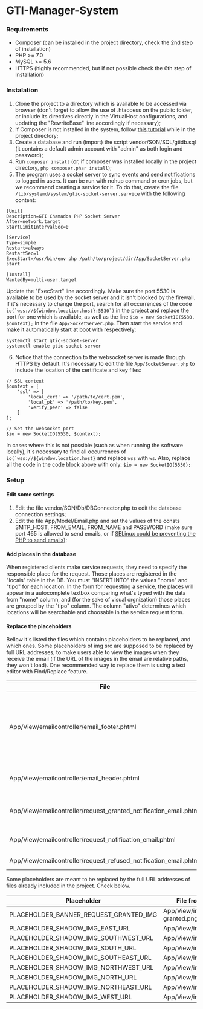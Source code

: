# GTI-Manager-System

### Requirements

* Composer (can be installed in the project directory, check the 2nd step of installation)
* PHP >= 7.0
* MySQL >= 5.6
* HTTPS (highly recommended, but if not possible check the 6th step of Installation)

### Instalation

1. Clone the project to a directory which is available to be accessed via browser (don't forget to allow the use of .htaccess on the public folder, or include its directives directly in the VirtualHost configurations, and updating the "RewriteBase" line accordingly if necessary);
2. If Composer is not installed in the system, follow [this tutorial](https://getcomposer.org/download/) while in the project directory;
3. Create a database and run (import) the script vendor/SON/SQL/gtidb.sql (it contains a default admin account with "admin" as both login and password);
4. Run `composer install` (or, if composer was installed locally in the project directory, `php composer.phar install`);
5. The program uses a socket server to sync events and send notifications to logged in users. It can be run with nohup command or cron jobs, but we recommend creating a service for it. To do that, create the file `/lib/systemd/system/gtic-socket-server.service` with the following content:
```
[Unit]
Description=GTI Chamados PHP Socket Server
After=network.target
StartLimitIntervalSec=0

[Service]
Type=simple
Restart=always
RestartSec=1
ExecStart=/usr/bin/env php /path/to/project/dir/App/SocketServer.php start

[Install]
WantedBy=multi-user.target
```
Update the "ExecStart" line accordingly.
Make sure the port 5530 is available to be used by the socket server and it isn't blocked by the firewall. If it's necessary to change the port, search for all occurrences of the code ``io(`wss://${window.location.host}:5530`)`` in the project and replace the port for one which is available, as well as the line `$io = new SocketIO(5530, $context);` in the file `App/SocketServer.php`.
Then start the service and make it automatically start at boot with respectively:
```
systemctl start gtic-socket-server
systemctl enable gtic-socket-server
```
6. Notice that the connection to the websocket server is made through HTTPS by default. It's necessary to edit the file `App/SocketServer.php` to include the location of the certificate and key files:
```
// SSL context
$context = [
    'ssl' => [
        'local_cert' => '/path/to/cert.pem',
        'local_pk' => '/path/to/key.pem',
        'verify_peer' => false
    ]
];

// Set the websocket port
$io = new SocketIO(5530, $context);
```
In cases where this is not possible (such as when running the software locally), it's necessary to find all occurrences of ``io(`wss://${window.location.host}`` and replace `wss` with `ws`. Also, replace all the code in the code block above with only: `$io = new SocketIO(5530);`

### Setup

#### Edit some settings

1. Edit the file vendor/SON/Db/DBConnector.php to edit the database connection settings;
2. Edit the file App/Model/Email.php and set the values of the consts SMTP_HOST, FROM_EMAIL, FROM_NAME and PASSWORD (make sure port 465 is allowed to send emails, or if [SELinux could be preventing the PHP to send emails](https://github.com/PHPMailer/PHPMailer/wiki/Troubleshooting#selinux-blocking));

#### Add places in the database

When registered clients make service requests, they need to specify the responsible place for the request. Those places are registered in the "locais" table in the DB. You must "INSERT INTO" the values "nome" and "tipo" for each location. In the form for requesting a service, the places will appear in a autocomplete textbox comparing what's typed with the data from "nome" column, and (for the sake of visual orgnization) those places are grouped by the "tipo" column. The column "ativo" determines which locations will be searchable and choosable in the service request form.

#### Replace the placeholders

Bellow it's listed the files which contains placeholders to be replaced, and which ones. Some placeholders of img src are supposed to be replaced by full URL addresses, to make users able to view the images when they receive the email (if the URL of the images in the email are relative paths, they won't load).
One recommended way to replace them is using a text editor with Find/Replace feature.

| File | Placeholders |
| ---  |     ---      |
| App/View/emailcontroller/email_footer.phtml | PLACEHOLDER_ENTITY_NAME; PLACEHOLDER_SHADOW_IMG_EAST_URL; PLACEHOLDER_SHADOW_IMG_SOUTHWEST_URL; PLACEHOLDER_SHADOW_IMG_SOUTH_URL; PLACEHOLDER_SHADOW_IMG_SOUTHEAST_URL; PLACEHOLDER_TELEPHONE_NUMBER; PLACEHOLDER_TELEPHONE_EXTENSION; PLACEHOLDER_EMAIL; PLACEHOLDER_URL; PLACEHOLDER_LOGO_ALT; PLACEHOLDER_LOGO |
| App/View/emailcontroller/email_header.phtml | PLACEHOLDER_SHADOW_IMG_NORTHWEST_URL; PLACEHOLDER_SHADOW_IMG_NORTH_URL; PLACEHOLDER_SHADOW_IMG_NORTHEAST_URL; PLACEHOLDER_SHADOW_IMG_WEST_URL |
| App/View/emailcontroller/request_granted_notification_email.phtml | PLACEHOLDER_ENTITY_LOGO; PLACEHOLDER_ENTITY_LOGO_ALT; PLACEHOLDER_BANNER_REQUEST_GRANTED_IMG; PLACEHOLDER_PLATFORM_URL |
| App/View/emailcontroller/request_notification_email.phtml | PLACEHOLDER_ENTITY_LOGO; PLACEHOLDER_ENTITY_LOGO_ALT; PLACEHOLDER_PLATFORM_NAME |
| App/View/emailcontroller/request_refused_notification_email.phtml | PLACEHOLDER_ENTITY_LOGO; PLACEHOLDER_ENTITY_LOGO_ALT |

Some placeholders are meant to be replaced by the full URL addresses of files already included in the project. Check below.

| Placeholder | File from where the address come |
|     ---     |                ---               |
| PLACEHOLDER_BANNER_REQUEST_GRANTED_IMG | App/View/img/email/banner-account-granted.png |
| PLACEHOLDER_SHADOW_IMG_EAST_URL | App/View/img/email/shadow_east.png |
| PLACEHOLDER_SHADOW_IMG_SOUTHWEST_URL | App/View/img/email/shadow_southwest.png |
| PLACEHOLDER_SHADOW_IMG_SOUTH_URL | App/View/img/email/shadow_south.png |
| PLACEHOLDER_SHADOW_IMG_SOUTHEAST_URL | App/View/img/email/shadow_southeast.png |
| PLACEHOLDER_SHADOW_IMG_NORTHWEST_URL | App/View/img/email/shadow_northwest.png |
| PLACEHOLDER_SHADOW_IMG_NORTH_URL | App/View/img/email/shadow_north.png |
| PLACEHOLDER_SHADOW_IMG_NORTHEAST_URL | App/View/img/email/shadow_northeast.png |
| PLACEHOLDER_SHADOW_IMG_WEST_URL | App/View/img/email/shadow_west.png |
